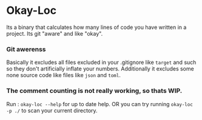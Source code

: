 # Okay-Loc 
Its a binary that calculates how many lines of code you have written in a project.
Its git "aware" and like "okay".

### Git awerenss
Basically it excludes all files excluded in your .gitignore like `target` and such so they don't artificially inflate your numbers.
Additionally it excludes some none source code like files like `json` and `toml`.

### The comment counting is not really working, so thats WIP.

Run : `okay-loc --help` for up to date help.
OR you can try running `okay-loc -p ./` to scan your current directory.